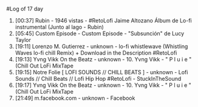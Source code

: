 #Log of 17 day

1. [00:37] Rubin - 1946 vistas - #RetoLofi  Jaime Altozano Álbum de Lo-fi instrumental (Junto al lago - Rubin)
1. [05:45] Custom Episode - Custom Episode - "Subsunción" de Lucy Taylor
1. [19:11] Lorenzo M. Gutierrez - unknown - lo-fi whistlewave (Whistling Waves lo-fi chill Remix)  + Download in the Description #RetoLofi
1. [19:13] Yvng Vikk On the Beatz - unknown - 10. Yvng Vikk - " P l u i e " (Chill Out LoFi MixTape
1. [19:15] Notre Folie [ LOFI SOUNDS // CHILL BEATS ] - unknown - Lofi Sounds // Chill Beats // Lofi Hip Hop #RetoLofi - StuckInTheSound
1. [19:17] Yvng Vikk On the Beatz - unknown - 10. Yvng Vikk - " P l u i e " (Chill Out LoFi MixTape
1. [21:49] m.facebook.com - unknown - Facebook
